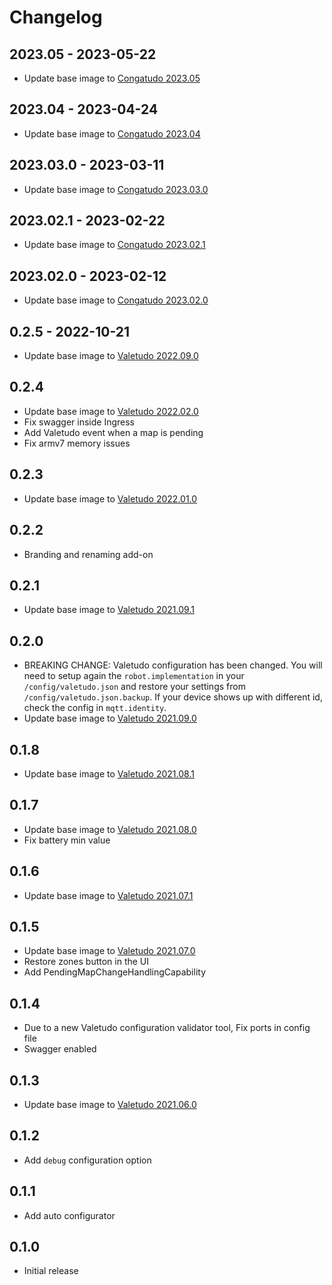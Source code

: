 # Changelog

## 2023.05 - 2023-05-22

- Update base image to [Congatudo 2023.05](https://github.com/congatudo/Congatudo/releases/tag/2023.05)

## 2023.04 - 2023-04-24

- Update base image to [Congatudo 2023.04](https://github.com/congatudo/Congatudo/releases/tag/2023.04)

## 2023.03.0 - 2023-03-11

- Update base image to [Congatudo 2023.03.0](https://github.com/congatudo/Congatudo/releases/tag/2023.03.0)

## 2023.02.1 - 2023-02-22

- Update base image to [Congatudo 2023.02.1](https://github.com/congatudo/Congatudo/releases/tag/2023.02.1)

## 2023.02.0 - 2023-02-12

- Update base image to [Congatudo 2023.02.0](https://github.com/congatudo/Congatudo/releases/tag/2023.02.0)

## 0.2.5 - 2022-10-21

- Update base image to [Valetudo 2022.09.0](https://github.com/Hypfer/Valetudo/releases/tag/2022.09.0)

## 0.2.4

- Update base image to [Valetudo 2022.02.0](https://github.com/Hypfer/Valetudo/releases/tag/2022.02.0)
- Fix swagger inside Ingress
- Add Valetudo event when a map is pending
- Fix armv7 memory issues

## 0.2.3

- Update base image to [Valetudo 2022.01.0](https://github.com/Hypfer/Valetudo/releases/tag/2022.01.0)

## 0.2.2

- Branding and renaming add-on

## 0.2.1

- Update base image to [Valetudo 2021.09.1](https://github.com/Hypfer/Valetudo/releases/tag/2021.09.1)

## 0.2.0

- BREAKING CHANGE: Valetudo configuration has been changed.
  You will need to setup again the `robot.implementation` in your `/config/valetudo.json` and restore your settings from `/config/valetudo.json.backup`.
  If your device shows up with different id, check the config in `mqtt.identity`.
- Update base image to [Valetudo 2021.09.0](https://github.com/Hypfer/Valetudo/releases/tag/2021.09.0)

## 0.1.8

- Update base image to [Valetudo 2021.08.1](https://github.com/Hypfer/Valetudo/releases/tag/2021.08.1)

## 0.1.7

- Update base image to [Valetudo 2021.08.0](https://github.com/Hypfer/Valetudo/releases/tag/2021.08.0)
- Fix battery min value

## 0.1.6

- Update base image to [Valetudo 2021.07.1](https://github.com/Hypfer/Valetudo/releases/tag/2021.07.1)

## 0.1.5

- Update base image to [Valetudo 2021.07.0](https://github.com/Hypfer/Valetudo/releases/tag/2021.07.0)
- Restore zones button in the UI
- Add PendingMapChangeHandlingCapability

## 0.1.4

- Due to a new Valetudo configuration validator tool, Fix ports in config file
- Swagger enabled

## 0.1.3

- Update base image to [Valetudo 2021.06.0](https://github.com/Hypfer/Valetudo/releases/tag/2021.06.0)

## 0.1.2

- Add `debug` configuration option

## 0.1.1

- Add auto configurator

## 0.1.0

- Initial release
